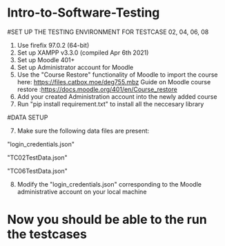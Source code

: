 # Intro-to-Software-Testing

#SET UP THE TESTING ENVIRONMENT FOR TESTCASE 02, 04, 06, 08

1. Use firefix 97.0.2 (64-bit)
2. Set up XAMPP v3.3.0 (compiled Apr 6th 2021)
3. Set up Moodle 401+
4. Set up Administrator account for Moodle
5. Use the "Course Restore" functionality of Moodle to import the course here: https://files.catbox.moe/deg755.mbz
Guide on Moodle course restore :https://docs.moodle.org/401/en/Course_restore
6. Add your created Administration account into the newly added course
7. Run "pip install requirement.txt" to install all the neccesary library

#DATA SETUP

7. Make sure the following data files are present:

"login_credentials.json"

"TC02TestData.json"

"TC06TestData.json"

8. Modify the "login_credentials.json" corresponding to the Moodle administrative account on your local machine

# Now you should be able to the run the testcases
